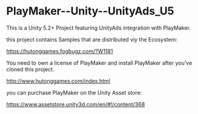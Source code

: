 # PlayMaker--Unity--UnityAds_U5

This is a Unity 5.2+ Project featuring UnityAds integration with PlayMaker.

this project contains Samples that are distributed viy the Ecosystem:

https://hutonggames.fogbugz.com/?W1181


You need to own a license of PlayMaker and install PlayMaker after you've cloned this project.

http://www.hutonggames.com/index.html

you can purchase PlayMaker on the Unity Asset store:

https://www.assetstore.unity3d.com/en/#!/content/368


